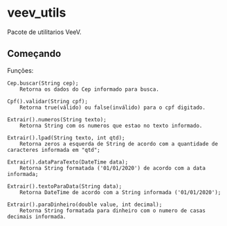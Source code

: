 # veev_utils

Pacote de utilitarios VeeV.

## Começando

Funções:

    Cep.buscar(String cep);
        Retorna os dados do Cep informado para busca.

    Cpf().validar(String cpf);
        Retorna true(válido) ou false(inválido) para o cpf digitado.

    Extrair().numeros(String texto);
        Retorna String com os numeros que estao no texto informado.
    
    Extrair().lpad(String texto, int qtd);
        Retorna zeros a esquerda de String de acordo com a quantidade de caracteres informada em "qtd";

    Extrair().dataParaTexto(DateTime data);
        Retorna String formatada ('01/01/2020') de acordo com a data informada;
    
    Extrair().textoParaData(String data);
        Retorna DateTime de acordo com a String informada ('01/01/2020');
    
    Extrair().paraDinheiro(double value, int decimal);
        Retorna String formatada para dinheiro com o numero de casas decimais informada.